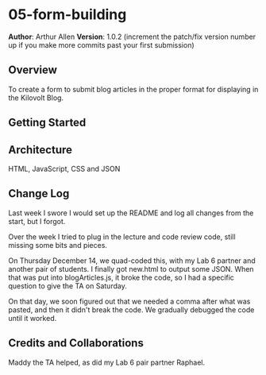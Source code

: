 # 05-form-building

**Author**: Arthur Allen
**Version**: 1.0.2 (increment the patch/fix version number up if you make more commits past your first submission)

## Overview
To create a form to submit blog articles in the proper format for displaying in the Kilovolt Blog.

## Getting Started
<!-- What are the steps that a user must take in order to build this app on their own machine and get it running? -->

## Architecture
HTML, JavaScript, CSS and JSON

## Change Log
Last week I swore I would set up the README and log all changes from the start, but I forgot.

Over the week I tried to plug in the lecture and code review code, still missing some bits and pieces.

On Thursday December 14, we quad-coded this, with my Lab 6 partner and another pair of students.  I finally got new.html to output some JSON.  When that was put into blogArticles.js, it broke the code, so I had a specific question to give the TA on Saturday.

On that day, we soon figured out that we needed a comma after what was pasted, and then it didn't break the code.  We gradually debugged the code until it worked.

## Credits and Collaborations
Maddy the TA helped, as did my Lab 6 pair partner Raphael.